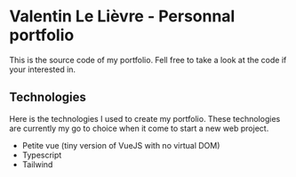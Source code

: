 # Valentin Le Lièvre - Personnal portfolio

This is the source code of my portfolio. Fell free to take a look at the code if your interested in. <br />

## Technologies

Here is the technologies I used to create my portfolio. These technologies are currently my go to choice when it come to start a new web project. <br />

+ Petite vue (tiny version of VueJS with no virtual DOM)
+ Typescript
+ Tailwind